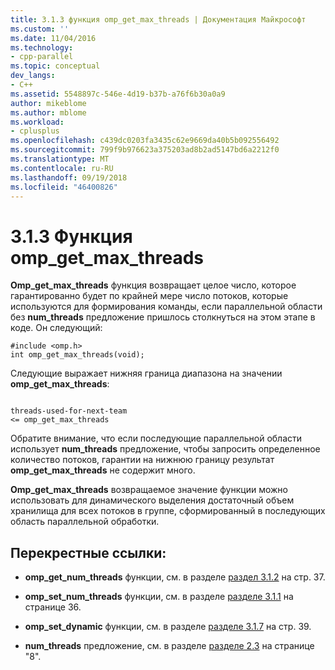 ```yaml
---
title: 3.1.3 функция omp_get_max_threads | Документация Майкрософт
ms.custom: ''
ms.date: 11/04/2016
ms.technology:
- cpp-parallel
ms.topic: conceptual
dev_langs:
- C++
ms.assetid: 5548897c-546e-4d19-b37b-a76f6b30a0a9
author: mikeblome
ms.author: mblome
ms.workload:
- cplusplus
ms.openlocfilehash: c439dc0203fa3435c62e9669da40b5b092556492
ms.sourcegitcommit: 799f9b976623a375203ad8b2ad5147bd6a2212f0
ms.translationtype: MT
ms.contentlocale: ru-RU
ms.lasthandoff: 09/19/2018
ms.locfileid: "46400826"
---
```

# <a name="313-ompgetmaxthreads-function"></a>3.1.3 Функция omp_get_max_threads

**Omp_get_max_threads** функция возвращает целое число, которое гарантированно будет по крайней мере число потоков, которые используются для формирования команды, если параллельной области без **num_threads** предложение пришлось столкнуться на этом этапе в коде. Он следующий:

```
#include <omp.h>
int omp_get_max_threads(void);
```

Следующие выражает нижняя граница диапазона на значении **omp_get_max_threads**:

```

threads-used-for-next-team
<= omp_get_max_threads

```

Обратите внимание, что если последующие параллельной области использует **num_threads** предложение, чтобы запросить определенное количество потоков, гарантии на нижнюю границу результат **omp_get_max_threads** не содержит много.

**Omp_get_max_threads** возвращаемое значение функции можно использовать для динамического выделения достаточный объем хранилища для всех потоков в группе, сформированный в последующих область параллельной обработки.

## <a name="cross-references"></a>Перекрестные ссылки:

- **omp_get_num_threads** функции, см. в разделе [раздел 3.1.2](../../parallel/openmp/3-1-2-omp-get-num-threads-function.md) на стр. 37.

- **omp_set_num_threads** функции, см. в разделе [разделе 3.1.1](../../parallel/openmp/3-1-1-omp-set-num-threads-function.md) на странице 36.

- **omp_set_dynamic** функции, см. в разделе [разделе 3.1.7](../../parallel/openmp/3-1-7-omp-set-dynamic-function.md) на стр. 39.

- **num_threads** предложение, см. в разделе [разделе 2.3](../../parallel/openmp/2-3-parallel-construct.md) на странице "8".